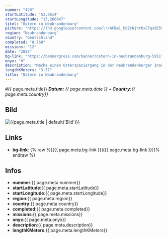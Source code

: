 ```yaml
---
nummer: "420"
startLatitude: "53,5614"
startLongitude: "13,260847"
titel: "Ostern in Neubrandenburg"
picture: "https://lh3.googleusercontent.com/lr/AFBm1_bBZrNjhYKxETqs0E5VbZVeafVkV63-MNhSqk-3d3htzJBsZsdl1ciE408SQB4n6J6voyMx9s4QYbMBlm5Oso1SxDI38O8DcITsgvtRp-ZMStvIx7dIr1xgPfxEzfMmENPE0Hrz5bo1Au9UKfTyAOt_ksGdU3Lxt_605dJSJSu7qOA0d7oTSdCiP8GDWcFp_tCh7XMH3kB-fRrYjyLyMX7c4a1mfv4A9NO3TIlzaFj30QHsUSyA997kBVERD2ZDJlyBVL3OQbY39buVJuGKIUexZiY2hIiuGrxVmuB5oKhk784l7GHSAV1LepEt9ekHujI7CmBPRo3Cjco-f7nQqAuwG7fv0C_B16j13D07sRqA024ZMmf2wbhrQM1eiByOyEWz43MwClQ0MTscWm0y1w-EeViitUzK7MlmF67NOiDvMRNBNd15swviMmL-Uu8SyYj7NQdDy1b-0OHpJaf3R0tRZjg3jyoSHu6nL2zQw7GtywSpWHQbg6XiQDdwQTw98y7tXAXfMkkrETts_NYIuwVFMiL0MnrmbVPSy4LULOXoXpD6PdjuYgJduAn22GoYxbk7MrhwLnzyhvSwF1aGujRzW1c8Sl9UctOISfyOEBiYMv5kl0YKYG3F5b_bSddJJb1AI6BGVhU9Vk9pF6nbdRcXC-_FaDrvRzuqTlDQcR-sn7XpErAk3VSAIgw4WUKl7oH8JIhaQbzPCs_bqr1Tkjbk6PIlJ-VCNpfHS3Qcvlbsjm1gYHaJIjXpgk9HDAQoYOjEZUJ2fjVomu_X6pAVAKAdCDYR28_gH9Z2quHGfd7CCBP8xls3hkiY3Ac9FBRy3vHwXDVx79w0QDX32WfPsBzhdVSjHZ29daRLrdiLpnyQ88Jw5I1ga3P-BVay_oypkgChtPlK"
region: "Neubrandenburg"
country: "Deutschland"
completed: "8.760"
missions: "12"
date: "2022"
bg-link: "https://bannergress.com/banner/ostern-in-neubrandenburg-5951"
onyx: "0"
description: "Mache einen Osterspaziergang in der Neubrandenburger Innenstadt."
lengthKMeters: "3,57"
title: "Ostern in Neubrandenburg"
---
```


#{{ page.meta.title}}
_**Datum:** {{ page.meta.date }} • **Country:**{{ page.meta.country}}_

## Bild
![{{page.meta.title | default('Bild')}}]({{page.meta.picture}})

## Links
- **bg-link**: {% raw %}[{{ page.meta.bg-link }}]({{ page.meta.bg-link }}){% endraw %}

## Infos
- **nummer**:{{ page.meta.nummer}}
- **startLatitude**:{{ page.meta.startLatitude}}
- **startLongitude**:{{ page.meta.startLongitude}}
- **region**:{{ page.meta.region}}
- **country**:{{ page.meta.country}}
- **completed**:{{ page.meta.completed}}
- **missions**:{{ page.meta.missions}}
- **onyx**:{{ page.meta.onyx}}
- **description**:{{ page.meta.description}}
- **lengthKMeters**:{{ page.meta.lengthKMeters}}

